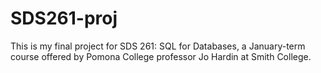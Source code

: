 # SDS261-proj

This is my final project for SDS 261: SQL for Databases, a January-term course offered by Pomona College professor Jo Hardin at Smith College.
